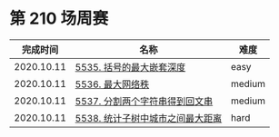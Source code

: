 # 第 210 场周赛

**完成时间**|**名称**|**难度**
------------|--------|------------
2020.10.11|[5535. 括号的最大嵌套深度](./5535.%20括号的最大嵌套深度)|easy
2020.10.11|[5536. 最大网络秩](./5536.%20最大网络秩)|medium
2020.10.11|[5537. 分割两个字符串得到回文串](./5537.%20分割两个字符串得到回文串)|medium
2020.10.11|[5538. 统计子树中城市之间最大距离](./5538.%20统计子树中城市之间最大距离)|hard
